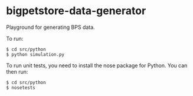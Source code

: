 bigpetstore-data-generator
==========================

Playground for generating BPS data.

To run:

    $ cd src/python
    $ python simulation.py 

To run unit tests, you need to install the nose package for Python. You can then run:

    $ cd src/python
    $ nosetests